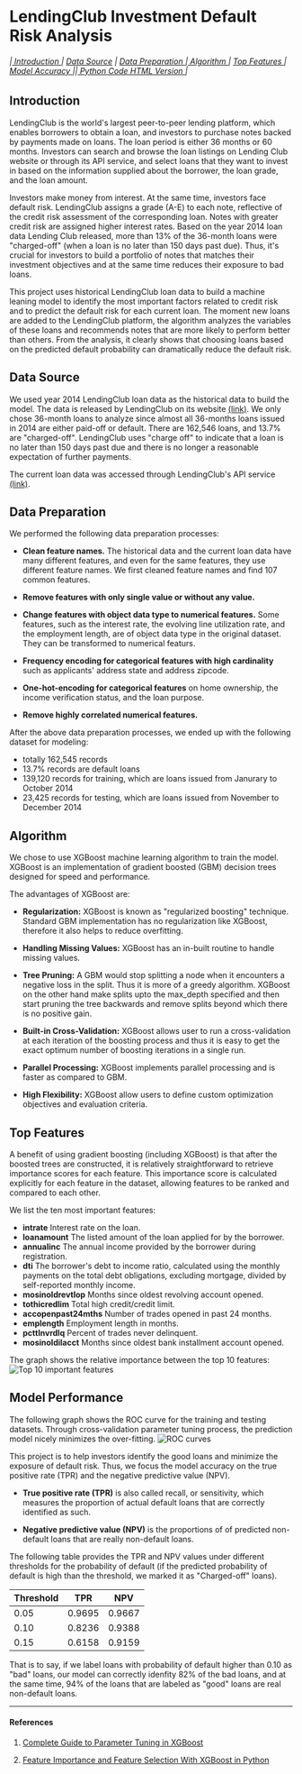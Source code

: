 # LendingClub Investment Default Risk Analysis

###### |<a href='#1'> Introduction </a> | <a href='#2'> Data Source</a> | <a href='#3'> Data Preparation </a> |<a href='#4'> Algorithm </a>| <a href='#5'> Top Features </a> | <a href='#6'> Model Accuracy  </a> ||<a href='https://jesseqzhen.github.io/Fintech_Lending_Club/'> Python Code HTML Version </a>|


<a id='1'></a>
## Introduction

LendingClub is the world's largest peer-to-peer lending platform, which enables borrowers to obtain a loan, and investors to purchase notes backed by payments made on loans. The loan period is either 36 months or 60 months. Investors can search and browse the loan listings on Lending Club website or through its API service, and select loans that they want to invest in based on the information supplied about the borrower, the loan grade, and the loan amount. 

Investors make money from interest. At the same time, investors face default risk. LendingClub assigns a grade (A-E) to each note, reflective of the credit risk assessment of the corresponding loan. Notes with greater credit risk are assigned higher interest rates. Based on the year 2014 loan data Lending Club released, more than 13% of the 36-month loans were "charged-off" (when a loan is no later than 150 days past due). Thus, it's crucial for investors to build a portfolio of notes that matches their investment objectives and at the same time reduces their exposure to bad loans.

This project uses historical LendingClub loan data to build a machine leaning model to identify the most important factors related to credit risk and to predict the default risk for each current loan. The moment new loans are added to the LendingClub platform, the algorithm analyzes the variables of these loans and recommends notes that are more likely to perform better than others. From the analysis, it clearly shows that choosing loans based on the predicted default probability can dramatically reduce the default risk.


<a id='2'></a>
## Data Source

We used year 2014 LendingClub loan data as the historical data to build the model. The data is released by LendingClub on its website [(link)](https://www.lendingclub.com/info/download-data.action). We only chose 36-month loans to analyze since almost all 36-months loans issued in 2014 are either paid-off or default. There are 162,546 loans, and 13.7% are "charged-off". LendingClub uses "charge off" to indicate that a loan is no later than 150 days past due and there is no longer a reasonable expectation of further payments.

The current loan data was accessed through LendingClub's API service [(link)](https://www.lendingclub.com/developers/api-overview). 


<a id='3'></a>
## Data Preparation

We performed the following data preparation processes:

* **Clean feature names.** The historical data and the current loan data have many different features, and even for the same features, they use different feature names. We first cleaned feature names and find 107 common features. 

* **Remove features with only single value or without any value.** 

* **Change features with object data type to numerical features.** Some features, such as the interest rate, the evolving line utilization rate, and the employment length, are of object data type in the original dataset. They can be transformed to numerical featurs.

* **Frequency encoding for categorical features with high cardinality** such as applicants' address state and address zipcode.

* **One-hot-encoding for categorical features** on home ownership, the income verification status, and the loan purpose.

* **Remove highly correlated numerical features.**

After the above data preparation processes, we ended up with the following dataset for modeling:
* totally 162,545 records
* 13.7% records are default loans
* 139,120 records for training, which are loans issued from Janurary to October 2014
* 23,425 records for testing, which are loans issued from November to December 2014


<a id='4'></a>
## Algorithm

We chose to use XGBoost machine learning algorithm to train the model. XGBoost is an implementation of gradient boosted (GBM) decision trees designed for speed and performance. 

The advantages of XGBoost are: 

* **Regularization:** XGBoost is known as "regularized boosting" technique. Standard GBM implementation has no regularization like XGBoost, therefore it also helps to reduce overfitting.

* **Handling Missing Values:** XGBoost has an in-built routine to handle missing values.

* **Tree Pruning:** A GBM would stop splitting a node when it encounters a negative loss in the split. Thus it is more of a greedy algorithm. XGBoost on the other hand make splits upto the max_depth specified and then start pruning the tree backwards and remove splits beyond which there is no positive gain.

* **Built-in Cross-Validation:** XGBoost allows user to run a cross-validation at each iteration of the boosting process and thus it is easy to get the exact optimum number of boosting iterations in a single run.

* **Parallel Processing:** XGBoost implements parallel processing and is faster as compared to GBM.

* **High Flexibility:** XGBoost allow users to define custom optimization objectives and evaluation criteria.


<a id='5'></a>
## Top Features

A benefit of using gradient boosting (including XGBoost) is that after the boosted trees are constructed, it is relatively straightforward to retrieve importance scores for each feature. This importance score is calculated explicitly for each feature in the dataset, allowing features to be ranked and compared to each other. 

We list the ten most important features:
* **intrate** Interest rate on the loan.
* **loanamount** The listed amount of the loan applied for by the borrower.
* **annualinc** The annual income provided by the borrower during registration.
* **dti** The borrower's debt to income ratio, calculated using the monthly payments on the total debt obligations, excluding mortgage, divided by self-reported monthly income.
* **mosinoldrevtlop** Months since oldest revolving account opened.
* **tothicredlim** Total high credit/credit limit.
* **accopenpast24mths** Number of trades opened in past 24 months.
* **emplength** Employment length in months. 
* **pcttlnvrdlq** Percent of trades never delinquent.
* **mosinoldilacct** Months since oldest bank installment account opened.


The graph shows the relative importance between the top 10 features:
![Top 10 important features](feature_importance_xgb.png?raw=true "Top 10 important features")




<a id='6'></a>
## Model Performance

The following graph shows the ROC curve for the training and testing datasets. Through cross-validation parameter tuning process, the prediction model nicely minimizes the over-fitting.
![ROC curves](roc_curve.png?raw=true "ROC curves")


This project is to help investors identify the good loans and minimize the exposure of default risk. Thus, we focus the model accuracy on the true positive rate (TPR) and the negative predictive value (NPV). 

* **True positive rate (TPR)** is also called recall, or sensitivity, which measures the proportion of actual default loans that are correctly identified as such. 

* **Negative predictive value (NPV)** is the proportions of of predicted non-default loans that are really non-default loans.

The following table provides the TPR and NPV values under different thresholds for the probability of default (if the predicted probability of default is high than the threshold, we marked it as "Charged-off" loans).

|Threshold   | TPR  | NPV  | 
|---|---|---|
|0.05   |0.9695   |0.9667   |  
|0.10   |0.8236   |0.9388   |   
|0.15   |0.6158   |0.9159   |   

That is to say, if we label loans with probability of default higher than 0.10 as "bad" loans, our model can correctly idenfity 82% of the bad loans, and at the same time, 94% of the loans that are labeled as "good" loans are real non-default loans.
 
 




***

<a id='8'></a>
#### References


1. [Complete Guide to Parameter Tuning in XGBoost](https://www.analyticsvidhya.com/blog/2016/03/complete-guide-parameter-tuning-xgboost-with-codes-python/)

2. [Feature Importance and Feature Selection With XGBoost in Python](https://machinelearningmastery.com/feature-importance-and-feature-selection-with-xgboost-in-python/)

